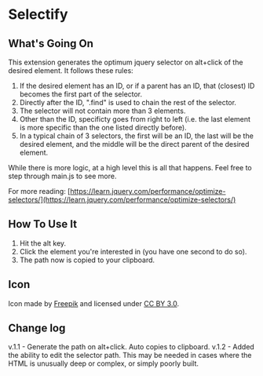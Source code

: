 # Selectify

## What's Going On

This extension generates the optimum jquery selector on alt+click of the desired element. It follows these rules:

1. If the desired element has an ID, or if a parent has an ID, that (closest) ID becomes the first part of the selector. 
2. Directly after the ID, ".find" is used to chain the rest of the selector. 
3. The selector will not contain more than 3 elements.
4. Other than the ID, specificty goes from right to left (i.e. the last element is more specific than the one listed directly before).
5. In a typical chain of 3 selectors, the first will be an ID, the last will be the desired element, and the middle will be the direct parent of the desired element. 

While there is more logic, at a high level this is all that happens. Feel free to step through main.js to see more.  

For more reading: [https://learn.jquery.com/performance/optimize-selectors/](https://learn.jquery.com/performance/optimize-selectors/)

## How To Use It
1.  Hit the alt key.
2.  Click the element you're interested in (you have one second to do so).  
3.  The path now is copied to your clipboard.  

## Icon
Icon made by [Freepik](http://www.flaticon.com) and licensed under [CC BY 3.0](http://creativecommons.org/licenses/by/3.0/).

## Change log
v.1.1 - Generate the path on alt+click. Auto copies to clipboard.
v.1.2 - Added the ability to edit the selector path. This may be needed in cases where the HTML is unusually deep or complex, or simply poorly built.